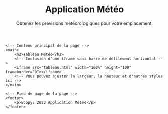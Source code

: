<!DOCTYPE html>
<html lang="en">
<head>
    <meta charset="UTF-8">
    <meta name="viewport" content="width=device-width, initial-scale=1.0">
    <title>Application Météo</title>
    <!-- Inclusion des fichiers CSS externes -->
    <link rel="stylesheet" type="text/css" href="background.css">
    <link rel="stylesheet" href="styles.css">
</head>
<body>
    <!-- En-tête de la page -->
    <header> 
        <h1>Application Météo</h1>
        <p>Obtenez les prévisions météorologiques pour votre emplacement.</p>
    </header>

    <!-- Contenu principal de la page -->
    <main>
        <h2>Tableau Météo</h2>
        <!-- Inclusion d'une iframe sans barre de défilement horizontal -->
        <iframe src="tableau.html" width="100%" height="100" frameborder="0"></iframe>
        <!-- Vous pouvez ajuster la largeur, la hauteur et d'autres styles ici -->
    </main>

    <!-- Pied de page de la page -->
    <footer>
        <p>&copy; 2023 Application Météo</p>
    </footer>
</body>
</html>
